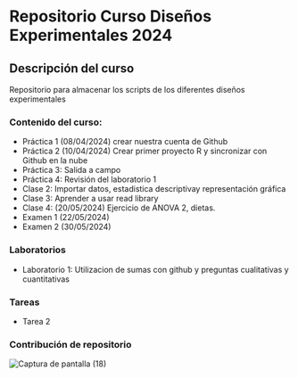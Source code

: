 # Repositorio Curso Diseños Experimentales 2024

## Descripción del curso

Repositorio para almacenar los scripts de los diferentes diseños experimentales

### Contenido del curso:

+ Práctica 1 (08/04/2024) crear nuestra cuenta de Github
+ Práctica 2 (10/04/2024) Crear primer proyecto R y sincronizar con Github en la nube
+ Práctica 3: Salida a campo
+ Práctica 4: Revisión del laboratorio 1
+ Clase 2: Importar datos, estadistica descriptivay representación gráfica
+ Clase 3: Aprender a usar read library
+ Clase 4: (20/05/2024) Ejercicio de ANOVA 2, dietas.
+ Examen 1 (22/05/2024)
+ Examen 2 (30/05/2024)

### Laboratorios
+ Laboratorio 1: Utilizacion de sumas con github y preguntas cualitativas y cuantitativas
  
### Tareas
+ Tarea 2

### Contribución de repositorio
![Captura de pantalla (18)](https://github.com/MauricioA24/Disexp_2024/assets/166415872/50630e91-512c-4da8-8b55-111e6927903f)

